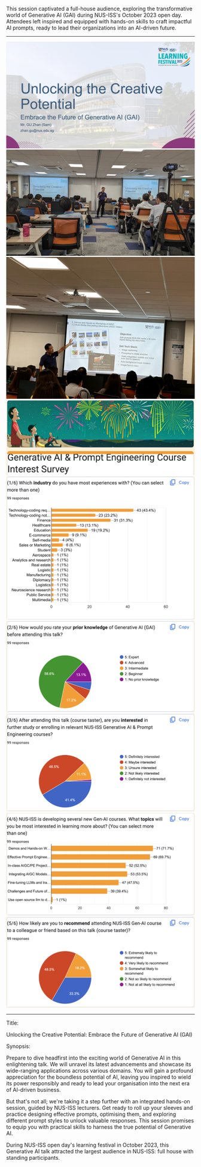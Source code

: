 This session captivated a full-house audience, exploring the transformative world of Generative AI (GAI) during NUS-ISS's October 2023 open day. Attendees left inspired and equipped with hands-on skills to craft impactful AI prompts, ready to lead their organizations into an AI-driven future.

---

![](sn000.png)
![](sn001.jpg)
![](sn002.jpg)
![](sn003.png)
![](sn004.png)
![](sn005.png)
![](sn006.png)
![](sn007.png)
![](sn008.png)

---

Title:

Unlocking the Creative Potential: Embrace the Future of Generative AI (GAI)

Synopsis:

Prepare to dive headfirst into the exciting world of Generative AI in this enlightening talk. We will unravel its latest advancements and showcase its wide-ranging applications across various domains. You will gain a profound appreciation for the boundless potential of AI, leaving you inspired to wield its power responsibly and ready to lead your organisation into the next era of AI-driven business.

But that's not all; we're taking it a step further with an integrated hands-on session, guided by NUS-ISS lecturers. Get ready to roll up your sleeves and practice designing effective prompts, optimising them, and exploring different prompt styles to unlock valuable responses. This session promises to equip you with practical skills to harness the true potential of Generative AI.

During NUS-ISS open day's learning festival in October 2023, this Generative AI talk attracted the largest audience in NUS-ISS: full house with standing participants.
